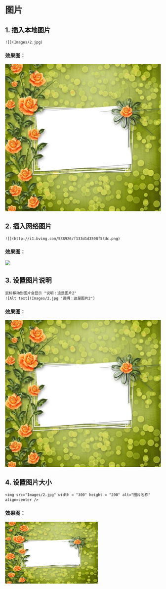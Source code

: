 # 图片
## 1. 插入本地图片
```
![](Images/2.jpg)
```
### 效果图：
![](Images/2.jpg)


## 2. 插入网络图片
```
![](http://i1.bvimg.com/588926/f133d1d3508f53dc.png)
```
### 效果图：
![](http://i1.bvimg.com/588926/f133d1d3508f53dc.png)

## 3. 设置图片说明
```
鼠标移动到图片会显示 "说明：这是图片2"
![Alt text](Images/2.jpg "说明：这是图片2")
```
### 效果图：
![Alt text](Images/2.jpg "说明：这是图片2")


## 4. 设置图片大小
```
<img src="Images/2.jpg" width = "300" height = "200" alt="图片名称" align=center />
```
### 效果图：
<img src="Images/2.jpg" width = "300" height = "200" alt="图片名称" align=center />
